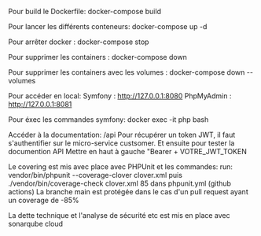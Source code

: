 Pour build le Dockerfile:
docker-compose build

Pour lancer les différents conteneurs: 
docker-compose up -d

Pour arrêter docker :
docker-compose stop

Pour supprimer les containers :
docker-compose down


Pour supprimer les containers avec les volumes :
docker-compose down --volumes

Pour accéder en local:
Symfony : http://127.0.0.1:8080
PhpMyAdmin : http://127.0.0.1:8081

Pour éxec les commandes symfony:
docker exec -it php bash

Accéder à la documentation: /api
Pour récupérer un token JWT, il faut s'authentifier sur le micro-service custsomer. Et ensuite pour tester la documention API Mettre en haut à gauche "Bearer + VOTRE_JWT_TOKEN

Le covering est mis avec place avec PHPUnit et les commandes: run: vendor/bin/phpunit --coverage-clover clover.xml
puis ./vendor/bin/coverage-check clover.xml 85
dans phpunit.yml (github actions)
La branche main est protégée dans le cas d'un pull request ayant un coverage de -85%

La dette technique et l'analyse de sécurité etc est mis en place avec sonarqube cloud